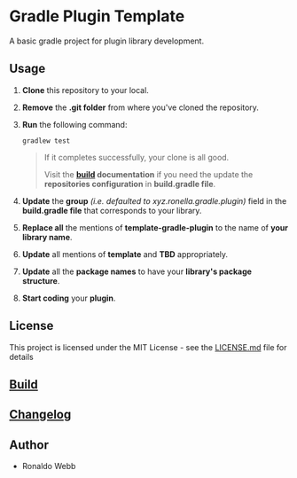 # Gradle Plugin Template

A basic gradle project for plugin library development.

## Usage

1. **Clone** this repository to your local.

2. **Remove** the **.git folder** from where you've cloned the repository.

3. **Run** the following command:

   ```
   gradlew test
   ```

   > If it completes successfully, your clone is all good. 
   >
   > Visit the **[build](BUILD.md) documentation** if you need the update the **repositories configuration** in **build.gradle file**.
   
4. **Update** the **group** *(i.e. defaulted to xyz.ronella.gradle.plugin)* field in the **build.gradle file** that corresponds to your library.

5. **Replace all** the mentions of **template-gradle-plugin** to the name of **your library name**.

6. **Update** all mentions of **template** and **TBD** appropriately.

7. **Update** all the **package names** to have your **library's package structure**.

8. **Start coding** your **plugin**.

## License

This project is licensed under the MIT License - see the [LICENSE.md](LICENSE.md) file for details

## [Build](BUILD.md)

## [Changelog](CHANGELOG.md)

## Author

* Ronaldo Webb
